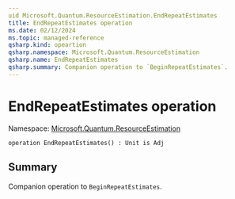 ```yaml
---
uid Microsoft.Quantum.ResourceEstimation.EndRepeatEstimates
title: EndRepeatEstimates operation
ms.date: 02/12/2024
ms.topic: managed-reference
qsharp.kind: opeartion
qsharp.namespace: Microsoft.Quantum.ResourceEstimation
qsharp.name: EndRepeatEstimates
qsharp.summary: Companion operation to `BeginRepeatEstimates`.
---
```


# EndRepeatEstimates operation

Namespace: [Microsoft.Quantum.ResourceEstimation](xref:Microsoft.Quantum.ResourceEstimation)

```qsharp
operation EndRepeatEstimates() : Unit is Adj
```

## Summary

Companion operation to `BeginRepeatEstimates`.
